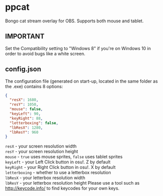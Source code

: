 # ppcat
Bongo cat stream overlay for OBS.
Supports both mouse and tablet.

## IMPORTANT
Set the Compatibility setting to "Windows 8" if you're on Windows 10 in order to avoid bugs like a white screen.

## config.json
The configuration file (generated on start-up, located in the same folder as the .exe) contains 8 options:
```json
{
  "resX": 1680,
  "resY": 1050,
  "mouse": false,
  "keyLeft": 90,
  "keyRight": 88,
  "letterboxing": false,
  "lbResX": 1280,
  "lbResY": 960
}
```
`resX` - your screen resolution width  
`resY` - your screen resolution height  
`mouse` - `true` uses mouse sprites, `false` uses tablet sprites  
`keyLeft` - your Left Click button in osu!. Z by default  
`keyRight` - your Right Click button in osu!. X by default  
`letterboxing` - whether to use a letterbox resolution  
`lbResX` - your letterbox resolution width  
`lbResY` - your letterbox resolution height
Please use a tool such as http://keycode.info/ to find keycodes for your own keys.
